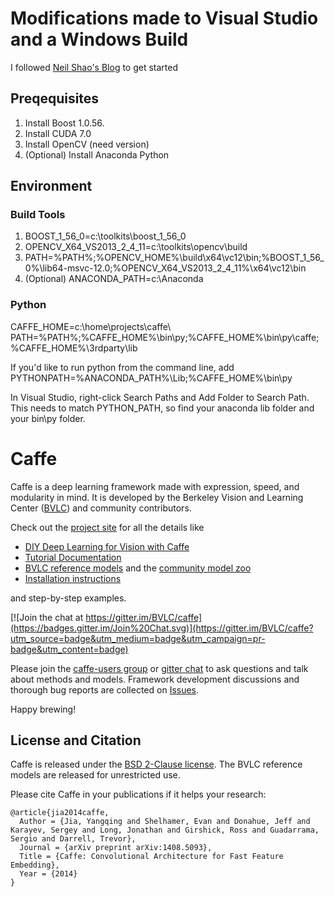 # Modifications made to Visual Studio and a Windows Build
I followed [Neil Shao's Blog](https://initialneil.wordpress.com/2015/01/11/build-caffe-in-windows-with-visual-studio-2013-cuda-6-5-opencv-2-4-9/) to get started 

## Preqequisites
1.  Install Boost 1.0.56.  
2.  Install CUDA 7.0
3.  Install OpenCV (need version)
4.  (Optional) Install Anaconda Python

## Environment
### Build Tools
1.  BOOST_1_56_0=c:\toolkits\boost_1_56_0
2.  OPENCV_X64_VS2013_2_4_11=c:\toolkits\opencv\build
3.  PATH=%PATH%;%OPENCV_HOME%\build\x64\vc12\bin;%BOOST_1_56_0%\lib64-msvc-12.0;%OPENCV_X64_VS2013_2_4_11%\x64\vc12\bin
4.  (Optional) ANACONDA_PATH=c:\Anaconda

### Python
CAFFE_HOME=c:\home\projects\caffe\ 
PATH=%PATH%;%CAFFE_HOME%\bin\py;%CAFFE_HOME%\bin\py\caffe;%CAFFE_HOME%\3rdparty\lib

If you'd like to run python from the command line, add
PYTHONPATH=%ANACONDA_PATH%\Lib;%CAFFE_HOME%\bin\py

In Visual Studio, right-click Search Paths and Add Folder to Search Path.  This needs to match PYTHON_PATH, so find your anaconda lib folder and your bin\py folder.

# Caffe

Caffe is a deep learning framework made with expression, speed, and modularity in mind.
It is developed by the Berkeley Vision and Learning Center ([BVLC](http://bvlc.eecs.berkeley.edu)) and community contributors.

Check out the [project site](http://caffe.berkeleyvision.org) for all the details like

- [DIY Deep Learning for Vision with Caffe](https://docs.google.com/presentation/d/1UeKXVgRvvxg9OUdh_UiC5G71UMscNPlvArsWER41PsU/edit#slide=id.p)
- [Tutorial Documentation](http://caffe.berkeleyvision.org/tutorial/)
- [BVLC reference models](http://caffe.berkeleyvision.org/model_zoo.html) and the [community model zoo](https://github.com/BVLC/caffe/wiki/Model-Zoo)
- [Installation instructions](http://caffe.berkeleyvision.org/installation.html)

and step-by-step examples.

[![Join the chat at https://gitter.im/BVLC/caffe](https://badges.gitter.im/Join%20Chat.svg)](https://gitter.im/BVLC/caffe?utm_source=badge&utm_medium=badge&utm_campaign=pr-badge&utm_content=badge)

Please join the [caffe-users group](https://groups.google.com/forum/#!forum/caffe-users) or [gitter chat](https://gitter.im/BVLC/caffe) to ask questions and talk about methods and models.
Framework development discussions and thorough bug reports are collected on [Issues](https://github.com/BVLC/caffe/issues).

Happy brewing!

## License and Citation

Caffe is released under the [BSD 2-Clause license](https://github.com/BVLC/caffe/blob/master/LICENSE).
The BVLC reference models are released for unrestricted use.

Please cite Caffe in your publications if it helps your research:

    @article{jia2014caffe,
      Author = {Jia, Yangqing and Shelhamer, Evan and Donahue, Jeff and Karayev, Sergey and Long, Jonathan and Girshick, Ross and Guadarrama, Sergio and Darrell, Trevor},
      Journal = {arXiv preprint arXiv:1408.5093},
      Title = {Caffe: Convolutional Architecture for Fast Feature Embedding},
      Year = {2014}
    }
